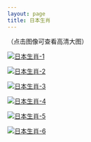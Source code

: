 ```yaml
---
layout: page
title: 日本生肖
---
```


（点击图像可查看高清大图）

[![](<%= stamp_fig_url 'japan-zodiac-1.jpg' %> "日本生肖-1")](<%= stamp_fig_url 'japan-zodiac-1.jpg' %> "日本生肖-1")

[![](<%= stamp_fig_url 'japan-zodiac-2.jpg' %> "日本生肖-2")](<%= stamp_fig_url 'japan-zodiac-2.jpg' %> "日本生肖-2")

[![](<%= stamp_fig_url 'japan-zodiac-3.jpg' %> "日本生肖-3")](<%= stamp_fig_url 'japan-zodiac-3.jpg' %> "日本生肖-3")

[![](<%= stamp_fig_url 'japan-zodiac-4.jpg' %> "日本生肖-4")](<%= stamp_fig_url 'japan-zodiac-4.jpg' %> "日本生肖-4")

[![](<%= stamp_fig_url 'japan-zodiac-5.jpg' %> "日本生肖-5")](<%= stamp_fig_url 'japan-zodiac-5.jpg' %> "日本生肖-5")

[![](<%= stamp_fig_url 'japan-zodiac-6.jpg' %> "日本生肖-6")](<%= stamp_fig_url 'japan-zodiac-6.jpg' %> "日本生肖-6")
